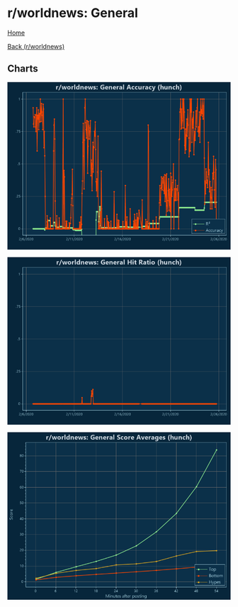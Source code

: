 # r/worldnews: General

[Home](../../index.md)

[Back (r/worldnews)](../hunch_worldnews.md)

## Charts

![r/worldnews R² (hunch)](../../images/models/hunch_worldnews_General_Accuracy.png "r/worldnews R² (hunch)")

![r/worldnews Hit Ratio (hunch)](../../images/models/hunch_worldnews_General_HitRatio.png "r/worldnews Hit Ratio (hunch)")

![r/worldnews Score Averages (hunch)](../../images/models/hunch_worldnews_General_Scores.png "r/worldnews Score Averages (hunch)")

